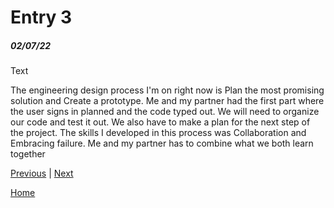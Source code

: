 # Entry 3
##### 02/07/22

Text

The engineering design process I'm on right now is Plan the most promising solution and Create a prototype. Me and my partner had the first part where the user signs in planned and the code typed out. We will need to organize our code and test it out. We also have to make a plan for the next step of the project. The skills I developed in this process was Collaboration and Embracing failure. Me and my partner has to combine what we both learn together


[Previous](entry02.md) | [Next](entry04.md)

[Home](../README.md)
